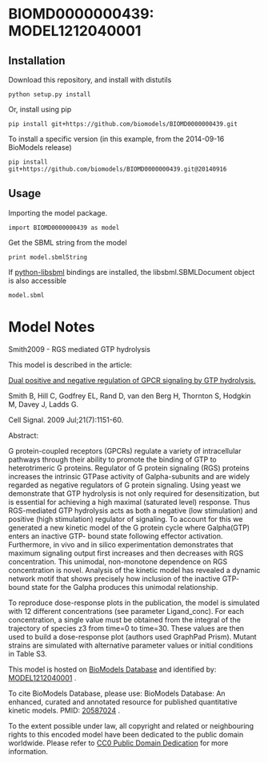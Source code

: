 # BIOMD0000000439: MODEL1212040001

## Installation

Download this repository, and install with distutils

`python setup.py install`

Or, install using pip

`pip install git+https://github.com/biomodels/BIOMD0000000439.git`

To install a specific version (in this example, from the 2014-09-16 BioModels release)

`pip install git+https://github.com/biomodels/BIOMD0000000439.git@20140916`

## Usage

Importing the model package.

`import BIOMD0000000439 as model`

Get the SBML string from the model

`print model.sbmlString`

If [python-libsbml](https://pypi.python.org/pypi/python-libsbml) bindings are
installed, the libsbml.SBMLDocument object is also accessible

`model.sbml`


# Model Notes


Smith2009 - RGS mediated GTP hydrolysis

This model is described in the article:

[Dual positive and negative regulation of GPCR signaling by GTP
hydrolysis.](http://identifiers.org/pubmed/19285552)

Smith B, Hill C, Godfrey EL, Rand D, van den Berg H, Thornton S, Hodgkin M,
Davey J, Ladds G.

Cell Signal. 2009 Jul;21(7):1151-60.

Abstract:

G protein-coupled receptors (GPCRs) regulate a variety of intracellular
pathways through their ability to promote the binding of GTP to heterotrimeric
G proteins. Regulator of G protein signaling (RGS) proteins increases the
intrinsic GTPase activity of Galpha-subunits and are widely regarded as
negative regulators of G protein signaling. Using yeast we demonstrate that
GTP hydrolysis is not only required for desensitization, but is essential for
achieving a high maximal (saturated level) response. Thus RGS-mediated GTP
hydrolysis acts as both a negative (low stimulation) and positive (high
stimulation) regulator of signaling. To account for this we generated a new
kinetic model of the G protein cycle where Galpha(GTP) enters an inactive GTP-
bound state following effector activation. Furthermore, in vivo and in silico
experimentation demonstrates that maximum signaling output first increases and
then decreases with RGS concentration. This unimodal, non-monotone dependence
on RGS concentration is novel. Analysis of the kinetic model has revealed a
dynamic network motif that shows precisely how inclusion of the inactive GTP-
bound state for the Galpha produces this unimodal relationship.

To reproduce dose-response plots in the publication, the model is simulated
with 12 different concentrations (see parameter Ligand_conc). For each
concentration, a single value must be obtained from the integral of the
trajectory of species z3 from time=0 to time=30. These values are then used to
build a dose-response plot (authors used GraphPad Prism). Mutant strains are
simulated with alternative parameter values or initial conditions in Table S3.

This model is hosted on [BioModels Database](http://www.ebi.ac.uk/biomodels)
and identified by:
[MODEL1212040001](http://www.ebi.ac.uk/biomodels/MODEL1212040001) .

To cite BioModels Database, please use: BioModels Database: An enhanced,
curated and annotated resource for published quantitative kinetic models.
PMID: [20587024](http://identifiers.org/pubmed/20587024) .

To the extent possible under law, all copyright and related or neighbouring
rights to this encoded model have been dedicated to the public domain
worldwide. Please refer to [CC0 Public Domain
Dedication](http://creativecommons.org/publicdomain/zero/1.0/) for more
information.



